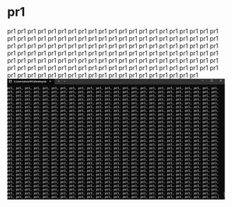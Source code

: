 # pr1
pr1 pr1 pr1 pr1 pr1 pr1 pr1 pr1 pr1 pr1 pr1 pr1 pr1 pr1 pr1 pr1 pr1 pr1 pr1 pr1 pr1 pr1 pr1 pr1 pr1 pr1 pr1 pr1 pr1 pr1 pr1 pr1 pr1 pr1 pr1 pr1 pr1 pr1 pr1 pr1 pr1 pr1 pr1 pr1 pr1 pr1 pr1 pr1 pr1 pr1 pr1 pr1 pr1 pr1 pr1 pr1 pr1 pr1 pr1 pr1 pr1 pr1 pr1 pr1 pr1 pr1 pr1 pr1 pr1 pr1 pr1 pr1 pr1 pr1 pr1 pr1 pr1 pr1 pr1 pr1 pr1 pr1 pr1 pr1 pr1 pr1 pr1 pr1 pr1 pr1 pr1 pr1 pr1 pr1 pr1 pr1 pr1 pr1 pr1 pr1 pr1 pr1 pr1 pr1 pr1 pr1 pr1 pr1 pr1 pr1 pr1 pr1 pr1 pr1 pr1 pr1 pr1 pr1 pr1 pr1 pr1 pr1 pr1 pr1 pr1 pr1 pr1 pr1 pr1 pr1 pr1 pr1 pr1 pr1 pr1 pr1 pr1 pr1 pr1 pr1 pr1 pr1 pr1 pr1 pr1 
![Alt text](https://github.com/DroonPa/pr1/blob/main/%D0%B2%D0%BE%D1%80%D0%BA.png)
